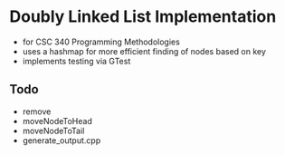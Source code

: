 # Doubly Linked List Implementation
- for CSC 340 Programming Methodologies
- uses a hashmap for more efficient finding of nodes based on key
- implements testing via GTest

## Todo
- remove
- moveNodeToHead
- moveNodeToTail
- generate_output.cpp 
